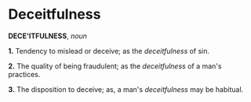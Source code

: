 # Deceitfulness

**DECE'ITFULNESS**, _noun_

**1.** Tendency to mislead or deceive; as the _deceitfulness_ of sin.

**2.** The quality of being fraudulent; as the _deceitfulness_ of a man's practices.

**3.** The disposition to deceive; as, a man's _deceitfulness_ may be habitual.